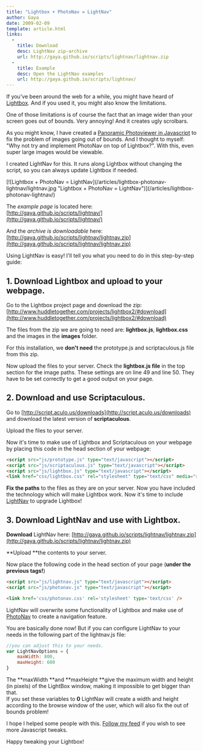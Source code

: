 ```yaml
---
title: "Lightbox + PhotoNav = LightNav"
author: Gaya
date: 2009-02-09
template: article.html
links:
  -
    title: Download
    desc: LightNav zip-archive
    url: http://gaya.github.io/scripts/lightnav/lightnav.zip
  -
    title: Example
    desc: Open the LightNav examples
    url: http://gaya.github.io/scripts/lightnav/
---
```

If you've been around the web for a while, you might have heard of [Lightbox](http://www.huddletogether.com/projects/lightbox2/). And if you used it, you might also know the limitations.

One of those limitations is of course the fact that an image wider than your screen goes out of bounds. Very annoying! And it creates ugly scrolbars.

As you might know, I have created a [Panoramic Photoviewer in Javascript](http://gayadesign.nl/post/4/) to fix the problem of images going out of bounds. And I thought to myself: "Why not try and implement PhotoNav on top of Lightbox?". With this, even super large images would be viewable.

I created LightNav for this. It runs along Lightbox without changing the script, so you can always update Lightbox if needed.

<div class="border">[![Lightbox + PhotoNav = LightNav](/articles/lightbox-photonav-lightnav/lightnav.jpg "Lightbox + PhotoNav = LightNav")](/articles/lightbox-photonav-lightnav/)</div><span class="more"></span>

The *example page* is located here:  
[http://gaya.github.io/scripts/lightnav/](http://gaya.github.io/scripts/lightnav/)

And the *archive is downloadable* here:  
[http://gaya.github.io/scripts/lightnav/lightnav.zip](http://gaya.github.io/scripts/lightnav/lightnav.zip)

Using LightNav is easy! I'll tell you what you need to do in this step-by-step guide:

**1. Download Lightbox and upload to your webpage.**
----------------------------------------------------

Go to the Lightbox project page and download the zip: [http://www.huddletogether.com/projects/lightbox2/#download](http://www.huddletogether.com/projects/lightbox2/#download)

The files from the zip we are going to need are: **lightbox.js**, **lightbox.css** and the images in the **images** folder.

For this installation, we **don't need** the prototype.js and scriptaculous.js file from this zip.

Now upload the files to your server. Check the **lightbox.js file** in the top section for the image paths. These settings are on line 49 and line 50. They have to be set correctly to get a good output on your page.

**2. Download and use Scriptaculous.**
--------------------------------------

Go to [http://script.aculo.us/downloads](http://script.aculo.us/downloads) and download the latest version of **scriptaculous**.

Upload the files to your server.

Now it's time to make use of Lightbox and Scriptaculous on your webpage by placing this code in the head section of your webpage:


```html
<script src="js/prototype.js" type="text/javascript"></script>
<script src="js/scriptaculous.js" type="text/javascript"></script>
<script src="js/lightbox.js" type="text/javascript"></script>
<link href="css/lightbox.css" rel="stylesheet" type="text/css" media="screen" />
```


**Fix the paths** to the files as they are on your server. Now you have included the technology which will make Lightbox work. Now it's time to include [LightNav](http://gayadesign.nl/post/7/) to upgrade Lightbox!

**3. Download LightNav and use with Lightbox.**
-----------------------------------------------

**Download** LightNav here: [http://gaya.github.io/scripts/lightnav/lightnav.zip](http://gaya.github.io/scripts/lightnav/lightnav.zip)

**Upload **the contents to your server.

Now place the following code in the head section of your page (**under the previous tags!**)


```html
<script src="js/lightnav.js" type="text/javascript"></script>
<script src="js/photonav.js" type="text/javascript"></script>

<link href='css/photonav.css' rel='stylesheet' type='text/css' />
```


LightNav will overwrite some functionality of Lightbox and make use of [PhotoNav](http://gayadesign.nl/post/4/) to create a navigation feature.

You are basically done now! But if you can configure LightNav to your needs in the following part of the lightnav.js file:


```javascript
//you can adjust this to your needs.
var LightNavOptions = {
    maxWidth: 800,
    maxHeight: 600
}
```


The **maxWidth **and **maxHeight **give the maximum width and height (in pixels) of the LightBox window, making it impossible to get bigger than that.  
 If you set these variables to **0** LightNav will create a width and height according to the browse window of the user, which will also fix the out of bounds problem!

I hope I helped some people with this. [Follow my feed](http://feeds2.feedburner.com/GayaDesign) if you wish to see more Javascript tweaks.

Happy tweaking your Lightbox!